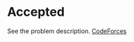 # Accepted

See the problem description. [CodeForces][1]

[1]: <https://codeforces.com/problemset/problem/1739/Accepted> "Problem Webpage"
